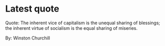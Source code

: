# Latest quote 

Quote: The inherent vice of capitalism is the unequal sharing of blessings; the inherent virtue of socialism is the equal sharing of miseries. 

By: Winston Churchill